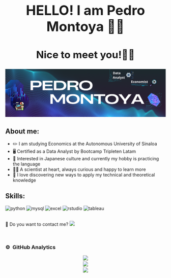 ## <div align="center"> <h1 align="center">HELLO! I am Pedro Montoya ✌🏻️ 
## Nice to meet you!👋🏻</a> </h1> </div>
<div id="header" align="center">
  <img decoding="async" src="https://github.com/Montoyapedro/Montoyapedro/blob/main/Banner%20github.png" />
</div>

## About me:

- ✏️ I am studying Economics at the Autonomous University of Sinaloa 
- 🖥  Certified as a Data Analyst by Bootcamp Tripleten Latam
- 📗 Interested in Japanese culture and currently my hobby is practicing the language
- 🧑‍🏫 A scientist at heart, always curious and happy to learn more
- 🌱 I love discovering new ways to apply my technical and theoretical knowledge


## Skills:
<div id="header" align="left">
    <img decoding="async" src="https://img.shields.io/badge/Python-3776AB?style=for-the-badge&logo=python&logoColor=white" alt="python"/>
    <img decoding="async" src="https://img.shields.io/badge/MySQL-6DB33F?style=for-the-badge&logo=mysql&logoColor=white" alt="mysql"/>
    <img decoding="async" src="https://img.shields.io/badge/Microsoft_Excel-217346?style=for-the-badge&logo=microsoft-excel&logoColor=white" alt="excel"/>
    <img decoding="async" src="https://img.shields.io/badge/R_Studio-75AADB?style=for-the-badge&logo=rstudio&logoColor=white" alt="rstudio"/>
    <img decoding="async" src="https://img.shields.io/badge/Tableau-E97627?style=for-the-badge&logo=Tableau&logoColor=white" alt="tableau"/>
</div>
<br>

📩 Do you want to contact me? [![](https://img.shields.io/badge/LinkedIn-0077B5?style=for-the-badge&logo=linkedin&logoColor=white)](www.linkedin.com/in/pedro-montoya-diaz) 

<br>


### ⚙️ &nbsp;GitHub Analytics

<p align="center">
<a href="https://github.com/Montoyapedro">
  <img height="180em" src="https://github-readme-stats-eight-theta.vercel.app/api?username=Montoyapedro&show_icons=true&theme=vision-friendly-dark&include_all_commits=true&count_private=true"/>
<br>

   <img height="180em" src="http://github-readme-streak-stats.herokuapp.com?user=Montoyapedro&theme=dark&background=000000"/>
<br>
  <img height="180em" src="https://github-readme-stats-eight-theta.vercel.app/api/top-langs/?username=Montoyapedro&layout=compact&langs_count=8&theme=vision-friendly-dark"/>

  
</a>
</p>


